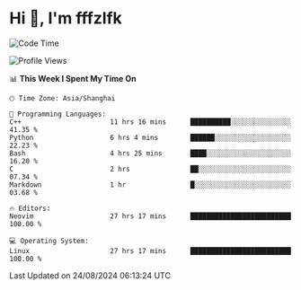 # Hi 👋, I'm fffzlfk

<!--START_SECTION:waka-->
![Code Time](http://img.shields.io/badge/Code%20Time-939%20hrs%2016%20mins-blue)

![Profile Views](http://img.shields.io/badge/Profile%20Views-0-blue)

📊 **This Week I Spent My Time On** 

```text
🕑︎ Time Zone: Asia/Shanghai

💬 Programming Languages: 
C++                      11 hrs 16 mins      ██████████░░░░░░░░░░░░░░░   41.35 % 
Python                   6 hrs 4 mins        ██████░░░░░░░░░░░░░░░░░░░   22.23 % 
Bash                     4 hrs 25 mins       ████░░░░░░░░░░░░░░░░░░░░░   16.20 % 
C                        2 hrs               ██░░░░░░░░░░░░░░░░░░░░░░░   07.34 % 
Markdown                 1 hr                █░░░░░░░░░░░░░░░░░░░░░░░░   03.68 % 

🔥 Editors: 
Neovim                   27 hrs 17 mins      █████████████████████████   100.00 % 

💻 Operating System: 
Linux                    27 hrs 17 mins      █████████████████████████   100.00 % 
```


 Last Updated on 24/08/2024 06:13:24 UTC
<!--END_SECTION:waka-->

